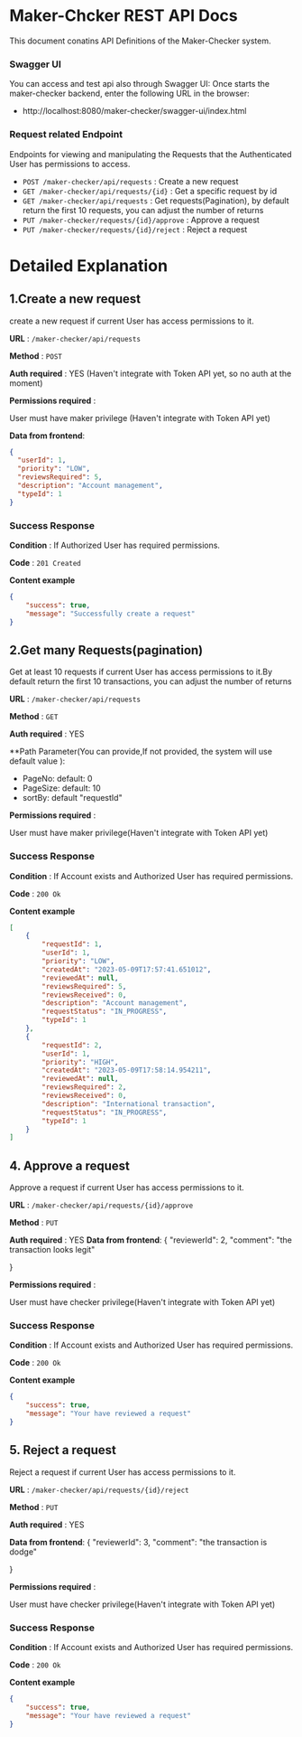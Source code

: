 # Maker-Chcker REST API Docs 

This document conatins API Definitions of the Maker-Checker system.


### Swagger UI

You can access and test api also through Swagger UI:
Once starts the maker-checker backend, enter the following URL in the browser:
* http://localhost:8080/maker-checker/swagger-ui/index.html 



### Request related Endpoint

Endpoints for viewing and manipulating the Requests that the Authenticated User
has permissions to access.

* `POST /maker-checker/api/requests` : Create a new request
* `GET /maker-checker/api/requests/{id}` : Get a specific request by id
* `GET /maker-checker/api/requests` : Get requests(Pagination), by default return the first 10 requests, you can adjust the number of returns
* `PUT /maker-checker/requests/{id}/approve` : Approve a request
*  `PUT /maker-checker/requests/{id}/reject` : Reject a request


# Detailed Explanation

## 1.Create a new request

create a new request if current User has access permissions to it.

**URL** : `/maker-checker/api/requests`

**Method** : `POST`

**Auth required** : YES (Haven't integrate with Token API yet, so no auth at the moment)

**Permissions required** :

User must have maker privilege (Haven't integrate with Token API yet)


**Data from frontend**: 
```json
{
  "userId": 1,
  "priority": "LOW",
  "reviewsRequired": 5,
  "description": "Account management",
  "typeId": 1
}
```

### Success Response

**Condition** : If Authorized User has required permissions.

**Code** : `201 Created`

**Content example**

```json
{
    "success": true,
    "message": "Successfully create a request"
}
```



## 2.Get many Requests(pagination)

Get at least 10 requests if current User has access permissions to it.By default return the first 10 transactions, you can adjust the number of returns

**URL** : `/maker-checker/api/requests`

**Method** : `GET`

**Auth required** : YES

**Path Parameter(You can provide,If not provided, the system will use default value ):

* PageNo: default: 0
* PageSize: default: 10
* sortBy:   default "requestId"


**Permissions required** :

User must have maker privilege(Haven't integrate with Token API yet)


### Success Response

**Condition** : If Account exists and Authorized User has required permissions.

**Code** : `200 Ok`

**Content example**

```json
[
    {
        "requestId": 1,
        "userId": 1,
        "priority": "LOW",
        "createdAt": "2023-05-09T17:57:41.651012",
        "reviewedAt": null,
        "reviewsRequired": 5,
        "reviewsReceived": 0,
        "description": "Account management",
        "requestStatus": "IN_PROGRESS",
        "typeId": 1
    },
    {
        "requestId": 2,
        "userId": 1,
        "priority": "HIGH",
        "createdAt": "2023-05-09T17:58:14.954211",
        "reviewedAt": null,
        "reviewsRequired": 2,
        "reviewsReceived": 0,
        "description": "International transaction",
        "requestStatus": "IN_PROGRESS",
        "typeId": 1
    }
]
```


## 4. Approve a request

Approve a request if current User has access permissions to it.

**URL** : `/maker-checker/api/requests/{id}/approve`

**Method** : `PUT`

**Auth required** : YES
**Data from frontend**: 
{
  "reviewerId": 2,
  "comment": "the transaction looks legit"
  
}



**Permissions required** :

User must have checker privilege(Haven't integrate with Token API yet)


### Success Response

**Condition** : If Account exists and Authorized User has required permissions.

**Code** : `200 Ok`

**Content example**

```json
{
    "success": true,
    "message": "Your have reviewed a request"
}
```



## 5. Reject a request

Reject a request if current User has access permissions to it.

**URL** : `/maker-checker/api/requests/{id}/reject`

**Method** : `PUT`

**Auth required** : YES

**Data from frontend**: 
{
  "reviewerId": 3,
  "comment": "the transaction is dodge"
  
}


**Permissions required** :

User must have checker privilege(Haven't integrate with Token API yet)


### Success Response

**Condition** : If Account exists and Authorized User has required permissions.

**Code** : `200 Ok`

**Content example**

```json
{
    "success": true,
    "message": "Your have reviewed a request"
}
```

